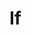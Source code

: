 <style>body { background: url(.pix/god.avif) no-repeat; background-position: bottom right !important; background-attachment: fixed; background-size: 490px auto; /* Adjust the size as needed */ }</style>

# If

